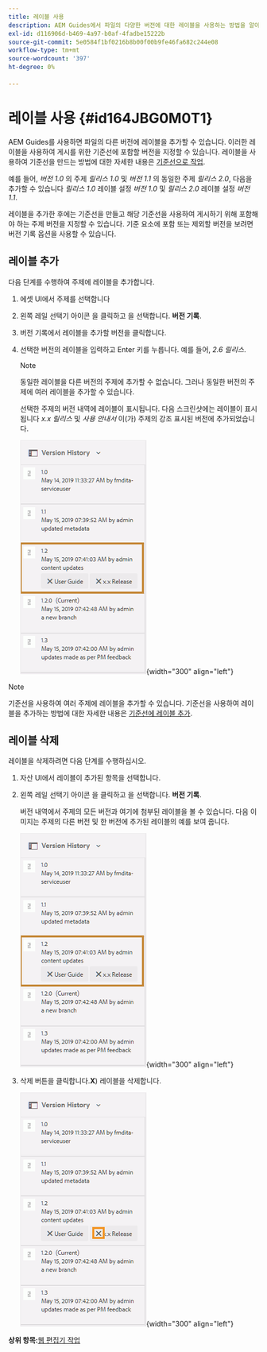 ```yaml
---
title: 레이블 사용
description: AEM Guides에서 파일의 다양한 버전에 대한 레이블을 사용하는 방법을 알아봅니다. 항목 버전에 레이블을 추가하거나 삭제하는 방법에 대해 알아봅니다.
exl-id: d116906d-b469-4a97-b0af-4fadbe15222b
source-git-commit: 5e0584f1bf0216b8b00f00b9fe46fa682c244e08
workflow-type: tm+mt
source-wordcount: '397'
ht-degree: 0%

---
```


# 레이블 사용 {#id164JBG0M0T1}

AEM Guides를 사용하면 파일의 다른 버전에 레이블을 추가할 수 있습니다. 이러한 레이블을 사용하여 게시를 위한 기준선에 포함할 버전을 지정할 수 있습니다. 레이블을 사용하여 기준선을 만드는 방법에 대한 자세한 내용은 [기준선으로 작업](generate-output-use-baseline-for-publishing.md#).

예를 들어, *버전 1.0* 의 주제 *릴리스 1.0* 및 *버전 1.1* 의 동일한 주제 *릴리스 2.0*, 다음을 추가할 수 있습니다 *릴리스 1.0* 레이블 설정 *버전 1.0* 및 *릴리스 2.0* 레이블 설정 *버전 1.1*.

레이블을 추가한 후에는 기준선을 만들고 해당 기준선을 사용하여 게시하기 위해 포함해야 하는 주제 버전을 지정할 수 있습니다. 기준 요소에 포함 또는 제외할 버전을 보려면 버전 기록 옵션을 사용할 수 있습니다.

## 레이블 추가

다음 단계를 수행하여 주제에 레이블을 추가합니다.

1. 에셋 UI에서 주제를 선택합니다
1. 왼쪽 레일 선택기 아이콘 을 클릭하고 을 선택합니다. **버전 기록**.
1. 버전 기록에서 레이블을 추가할 버전을 클릭합니다.

1. 선택한 버전의 레이블을 입력하고 Enter 키를 누릅니다. 예를 들어, *2.6 릴리스*.

   >[!NOTE]
   >
   > 동일한 레이블을 다른 버전의 주제에 추가할 수 없습니다. 그러나 동일한 버전의 주제에 여러 레이블을 추가할 수 있습니다.

   선택한 주제의 버전 내역에 레이블이 표시됩니다. 다음 스크린샷에는 레이블이 표시됩니다 *x.x 릴리스* 및 *사용 안내서* 이(가) 주제의 강조 표시된 버전에 추가되었습니다.

   ![](images/labels.png){width="300" align="left"}

>[!NOTE]
>
> 기준선을 사용하여 여러 주제에 레이블을 추가할 수 있습니다. 기준선을 사용하여 레이블을 추가하는 방법에 대한 자세한 내용은 [기준선에 레이블 추가](generate-output-use-baseline-for-publishing.md#id184KD0T305Z).

## 레이블 삭제

레이블을 삭제하려면 다음 단계를 수행하십시오.

1. 자산 UI에서 레이블이 추가된 항목을 선택합니다.
1. 왼쪽 레일 선택기 아이콘 을 클릭하고 을 선택합니다. **버전 기록**.

   버전 내역에서 주제의 모든 버전과 여기에 첨부된 레이블을 볼 수 있습니다. 다음 이미지는 주제의 다른 버전 및 한 버전에 추가된 레이블의 예를 보여 줍니다.

   ![](images/labels.png){width="300" align="left"}

1. 삭제 버튼을 클릭합니다.**X**\) 레이블을 삭제합니다.

   ![](images/delete-labels.png){width="300" align="left"}


**상위 항목:**[&#x200B;웹 편집기 작업](web-editor.md)

